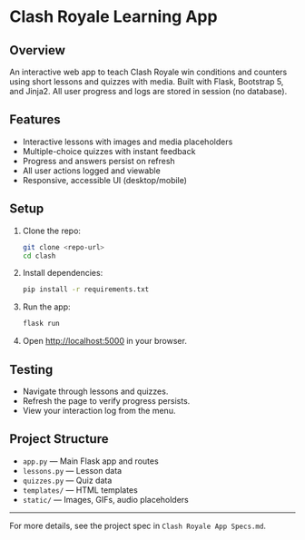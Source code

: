 # Clash Royale Learning App

## Overview

An interactive web app to teach Clash Royale win conditions and counters using short lessons and quizzes with media. Built with Flask, Bootstrap 5, and Jinja2. All user progress and logs are stored in session (no database).

## Features

- Interactive lessons with images and media placeholders
- Multiple-choice quizzes with instant feedback
- Progress and answers persist on refresh
- All user actions logged and viewable
- Responsive, accessible UI (desktop/mobile)

## Setup

1. Clone the repo:
   ```sh
   git clone <repo-url>
   cd clash
   ```
2. Install dependencies:
   ```sh
   pip install -r requirements.txt
   ```
3. Run the app:
   ```sh
   flask run
   ```
4. Open [http://localhost:5000](http://localhost:5000) in your browser.

## Testing

- Navigate through lessons and quizzes.
- Refresh the page to verify progress persists.
- View your interaction log from the menu.

## Project Structure

- `app.py` — Main Flask app and routes
- `lessons.py` — Lesson data
- `quizzes.py` — Quiz data
- `templates/` — HTML templates
- `static/` — Images, GIFs, audio placeholders

---

For more details, see the project spec in `Clash Royale App Specs.md`.
